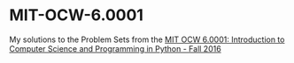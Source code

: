 # MIT-OCW-6.0001

My solutions to the Problem Sets from the [MIT OCW 6.0001: Introduction to Computer Science and Programming in Python - Fall 2016](https://ocw.mit.edu/courses/electrical-engineering-and-computer-science/6-0001-introduction-to-computer-science-and-programming-in-python-fall-2016/)
